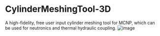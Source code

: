 # CylinderMeshingTool-3D
A high-fidelity, free user input cylinder meshing tool for MCNP, which can be used for neutronics and thermal hydraulic coupling.
![image](https://github.com/ZXG818/CylinderMeshingTool-3D/blob/main/symmetry.png)
